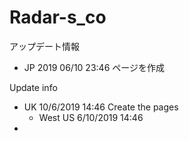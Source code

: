 # Radar-s_co



アップデート情報

- JP 2019 06/10 23:46  ページを作成



Update info

- UK 10/6/2019 14:46 Create the pages 
  - West US  6/10/2019 14:46
- 

